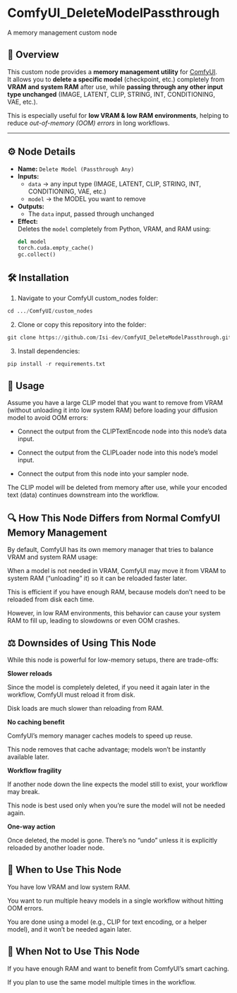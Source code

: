 # ComfyUI_DeleteModelPassthrough
A memory management custom node

## 📌 Overview
This custom node provides a **memory management utility** for [ComfyUI](https://github.com/comfyanonymous/ComfyUI).  
It allows you to **delete a specific model** (checkpoint, etc.) completely from **VRAM and system RAM** after use, while **passing through any other input type unchanged** (IMAGE, LATENT, CLIP, STRING, INT, CONDITIONING, VAE, etc.).  

This is especially useful for **low VRAM & low RAM environments**, helping to reduce *out-of-memory (OOM) errors* in long workflows.

---

## ⚙️ Node Details
- **Name:** `Delete Model (Passthrough Any)`  
- **Inputs:**
  - `data` → any input type (IMAGE, LATENT, CLIP, STRING, INT, CONDITIONING, VAE, etc.)
  - `model` → the MODEL you want to remove
- **Outputs:**
  - The `data` input, passed through unchanged
- **Effect:**  
  Deletes the `model` completely from Python, VRAM, and RAM using:
  ```python
  del model
  torch.cuda.empty_cache()
  gc.collect()


## 🛠️ Installation

1. Navigate to your ComfyUI custom_nodes folder:
  ```python
  cd .../ComfyUI/custom_nodes
  ```

2. Clone or copy this repository into the folder:
  ```python
  git clone https://github.com/Isi-dev/ComfyUI_DeleteModelPassthrough.git
  ```
3. Install dependencies:
  ```python
  pip install -r requirements.txt
  ```

## 📝 Usage

Assume you have a large CLIP model that you want to remove from VRAM (without unloading it into low system RAM) before loading your diffusion model to avoid OOM errors:

- Connect the output from the CLIPTextEncode node into this node’s data input.

- Connect the output from the CLIPLoader node into this node’s model input.

- Connect the output from this node into your sampler node.

The CLIP model will be deleted from memory after use, while your encoded text (data) continues downstream into the workflow.


## 🔍 How This Node Differs from Normal ComfyUI Memory Management

By default, ComfyUI has its own memory manager that tries to balance VRAM and system RAM usage:

When a model is not needed in VRAM, ComfyUI may move it from VRAM to system RAM (“unloading” it) so it can be reloaded faster later.

This is efficient if you have enough RAM, because models don’t need to be reloaded from disk each time.

However, in low RAM environments, this behavior can cause your system RAM to fill up, leading to slowdowns or even OOM crashes.


## ⚖️ Downsides of Using This Node

While this node is powerful for low-memory setups, there are trade-offs:

**Slower reloads**

Since the model is completely deleted, if you need it again later in the workflow, ComfyUI must reload it from disk.

Disk loads are much slower than reloading from RAM.

**No caching benefit**

ComfyUI’s memory manager caches models to speed up reuse.

This node removes that cache advantage; models won’t be instantly available later.

**Workflow fragility**

If another node down the line expects the model still to exist, your workflow may break.

This node is best used only when you’re sure the model will not be needed again.

**One-way action**

Once deleted, the model is gone. There’s no “undo” unless it is explicitly reloaded by another loader node.


## 📝 When to Use This Node

You have low VRAM and low system RAM.

You want to run multiple heavy models in a single workflow without hitting OOM errors.

You are done using a model (e.g., CLIP for text encoding, or a helper model), and it won’t be needed again later.


## 🚫 When Not to Use This Node

If you have enough RAM and want to benefit from ComfyUI’s smart caching.

If you plan to use the same model multiple times in the workflow.
